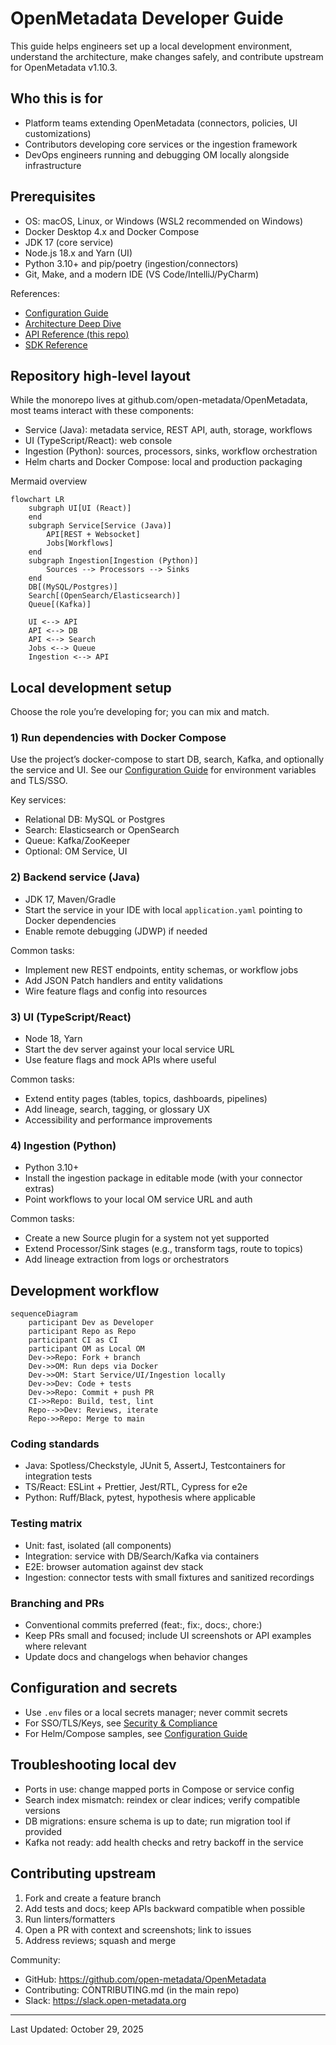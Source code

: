 ﻿# OpenMetadata Developer Guide

This guide helps engineers set up a local development environment, understand the architecture, make changes safely, and contribute upstream for OpenMetadata v1.10.3.

## Who this is for
- Platform teams extending OpenMetadata (connectors, policies, UI customizations)
- Contributors developing core services or the ingestion framework
- DevOps engineers running and debugging OM locally alongside infrastructure

## Prerequisites
- OS: macOS, Linux, or Windows (WSL2 recommended on Windows)
- Docker Desktop 4.x and Docker Compose
- JDK 17 (core service)
- Node.js 18.x and Yarn (UI)
- Python 3.10+ and pip/poetry (ingestion/connectors)
- Git, Make, and a modern IDE (VS Code/IntelliJ/PyCharm)

References:
- [Configuration Guide](../04-deployment-operations/configuration-guide.md)
- [Architecture Deep Dive](../03-technical-deep-dive/architecture-detailed.md)
- [API Reference (this repo)](./api-reference.md)
- [SDK Reference](../08-sdk-reference/README.md)

## Repository high-level layout
While the monorepo lives at github.com/open-metadata/OpenMetadata, most teams interact with these components:
- Service (Java): metadata service, REST API, auth, storage, workflows
- UI (TypeScript/React): web console
- Ingestion (Python): sources, processors, sinks, workflow orchestration
- Helm charts and Docker Compose: local and production packaging

Mermaid overview
```mermaid
flowchart LR
	subgraph UI[UI (React)]
	end
	subgraph Service[Service (Java)]
		API[REST + Websocket]
		Jobs[Workflows]
	end
	subgraph Ingestion[Ingestion (Python)]
		Sources --> Processors --> Sinks
	end
	DB[(MySQL/Postgres)]
	Search[(OpenSearch/Elasticsearch)]
	Queue[(Kafka)]

	UI <--> API
	API <--> DB
	API <--> Search
	Jobs <--> Queue
	Ingestion <--> API
```

## Local development setup
Choose the role you’re developing for; you can mix and match.

### 1) Run dependencies with Docker Compose
Use the project’s docker-compose to start DB, search, Kafka, and optionally the service and UI. See our [Configuration Guide](../04-deployment-operations/configuration-guide.md) for environment variables and TLS/SSO.

Key services:
- Relational DB: MySQL or Postgres
- Search: Elasticsearch or OpenSearch
- Queue: Kafka/ZooKeeper
- Optional: OM Service, UI

### 2) Backend service (Java)
- JDK 17, Maven/Gradle
- Start the service in your IDE with local `application.yaml` pointing to Docker dependencies
- Enable remote debugging (JDWP) if needed

Common tasks:
- Implement new REST endpoints, entity schemas, or workflow jobs
- Add JSON Patch handlers and entity validations
- Wire feature flags and config into resources

### 3) UI (TypeScript/React)
- Node 18, Yarn
- Start the dev server against your local service URL
- Use feature flags and mock APIs where useful

Common tasks:
- Extend entity pages (tables, topics, dashboards, pipelines)
- Add lineage, search, tagging, or glossary UX
- Accessibility and performance improvements

### 4) Ingestion (Python)
- Python 3.10+
- Install the ingestion package in editable mode (with your connector extras)
- Point workflows to your local OM service URL and auth

Common tasks:
- Create a new Source plugin for a system not yet supported
- Extend Processor/Sink stages (e.g., transform tags, route to topics)
- Add lineage extraction from logs or orchestrators

## Development workflow
```mermaid
sequenceDiagram
	participant Dev as Developer
	participant Repo as Repo
	participant CI as CI
	participant OM as Local OM
	Dev->>Repo: Fork + branch
	Dev->>OM: Run deps via Docker
	Dev->>OM: Start Service/UI/Ingestion locally
	Dev->>Dev: Code + tests
	Dev->>Repo: Commit + push PR
	CI->>Repo: Build, test, lint
	Repo-->>Dev: Reviews, iterate
	Repo->>Repo: Merge to main
```

### Coding standards
- Java: Spotless/Checkstyle, JUnit 5, AssertJ, Testcontainers for integration tests
- TS/React: ESLint + Prettier, Jest/RTL, Cypress for e2e
- Python: Ruff/Black, pytest, hypothesis where applicable

### Testing matrix
- Unit: fast, isolated (all components)
- Integration: service with DB/Search/Kafka via containers
- E2E: browser automation against dev stack
- Ingestion: connector tests with small fixtures and sanitized recordings

### Branching and PRs
- Conventional commits preferred (feat:, fix:, docs:, chore:)
- Keep PRs small and focused; include UI screenshots or API examples where relevant
- Update docs and changelogs when behavior changes

## Configuration and secrets
- Use `.env` files or a local secrets manager; never commit secrets
- For SSO/TLS/Keys, see [Security & Compliance](../03-technical-deep-dive/security-compliance.md)
- For Helm/Compose samples, see [Configuration Guide](../04-deployment-operations/configuration-guide.md)

## Troubleshooting local dev
- Ports in use: change mapped ports in Compose or service config
- Search index mismatch: reindex or clear indices; verify compatible versions
- DB migrations: ensure schema is up to date; run migration tool if provided
- Kafka not ready: add health checks and retry backoff in the service

## Contributing upstream
1) Fork and create a feature branch
2) Add tests and docs; keep APIs backward compatible when possible
3) Run linters/formatters
4) Open a PR with context and screenshots; link to issues
5) Address reviews; squash and merge

Community:
- GitHub: https://github.com/open-metadata/OpenMetadata
- Contributing: CONTRIBUTING.md (in the main repo)
- Slack: https://slack.open-metadata.org

---

Last Updated: October 29, 2025

